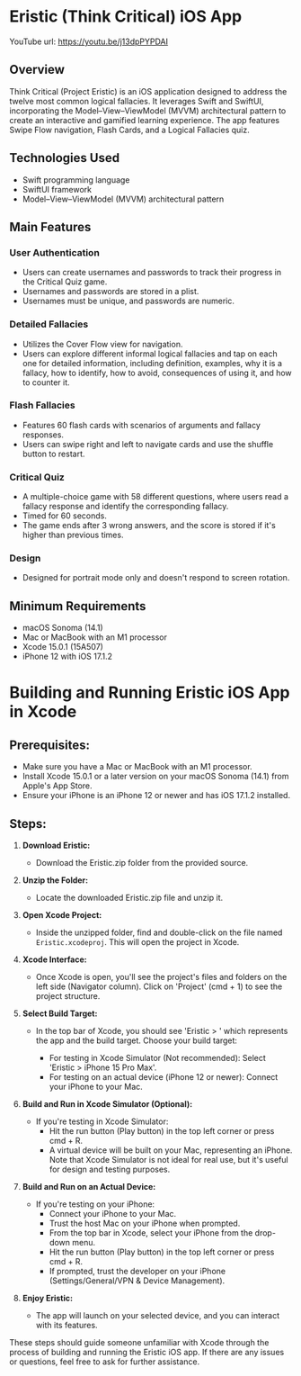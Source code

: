 # Eristic (Think Critical) iOS App

YouTube url: https://youtu.be/j13dpPYPDAI

## Overview
Think Critical (Project Eristic) is an iOS application designed to address the twelve most common logical fallacies. It leverages Swift and SwiftUI, incorporating the Model–View–ViewModel (MVVM) architectural pattern to create an interactive and gamified learning experience. The app features Swipe Flow navigation, Flash Cards, and a Logical Fallacies quiz.

## Technologies Used
- Swift programming language
- SwiftUI framework
- Model–View–ViewModel (MVVM) architectural pattern

## Main Features

### User Authentication
- Users can create usernames and passwords to track their progress in the Critical Quiz game.
- Usernames and passwords are stored in a plist.
- Usernames must be unique, and passwords are numeric.

### Detailed Fallacies
- Utilizes the Cover Flow view for navigation.
- Users can explore different informal logical fallacies and tap on each one for detailed information, including definition, examples, why it is a fallacy, how to identify, how to avoid, consequences of using it, and how to counter it.

### Flash Fallacies
- Features 60 flash cards with scenarios of arguments and fallacy responses.
- Users can swipe right and left to navigate cards and use the shuffle button to restart.

### Critical Quiz
- A multiple-choice game with 58 different questions, where users read a fallacy response and identify the corresponding fallacy.
- Timed for 60 seconds.
- The game ends after 3 wrong answers, and the score is stored if it's higher than previous times.

### Design
- Designed for portrait mode only and doesn't respond to screen rotation.

## Minimum Requirements
- macOS Sonoma (14.1)
- Mac or MacBook with an M1 processor
- Xcode 15.0.1 (15A507)
- iPhone 12 with iOS 17.1.2

# Building and Running Eristic iOS App in Xcode

## Prerequisites:
- Make sure you have a Mac or MacBook with an M1 processor.
- Install Xcode 15.0.1 or a later version on your macOS Sonoma (14.1) from Apple's App Store.
- Ensure your iPhone is an iPhone 12 or newer and has iOS 17.1.2 installed.

## Steps:

1. **Download Eristic:**
   - Download the Eristic.zip folder from the provided source.

2. **Unzip the Folder:**
   - Locate the downloaded Eristic.zip file and unzip it.

3. **Open Xcode Project:**
   - Inside the unzipped folder, find and double-click on the file named `Eristic.xcodeproj`. This will open the project in Xcode.

4. **Xcode Interface:**
   - Once Xcode is open, you'll see the project's files and folders on the left side (Navigator column). Click on 'Project' (cmd + 1) to see the project structure.

5. **Select Build Target:**
   - In the top bar of Xcode, you should see 'Eristic > <Device>' which represents the app and the build target. Choose your build target:
     - For testing in Xcode Simulator (Not recommended): Select 'Eristic > iPhone 15 Pro Max'.
     - For testing on an actual device (iPhone 12 or newer): Connect your iPhone to your Mac.

6. **Build and Run in Xcode Simulator (Optional):**
   - If you're testing in Xcode Simulator:
     - Hit the run button (Play button) in the top left corner or press cmd + R.
     - A virtual device will be built on your Mac, representing an iPhone. Note that Xcode Simulator is not ideal for real use, but it's useful for design and testing purposes.

7. **Build and Run on an Actual Device:**
   - If you're testing on your iPhone:
     - Connect your iPhone to your Mac.
     - Trust the host Mac on your iPhone when prompted.
     - From the top bar in Xcode, select your iPhone from the drop-down menu.
     - Hit the run button (Play button) in the top left corner or press cmd + R.
     - If prompted, trust the developer on your iPhone (Settings/General/VPN & Device Management).

8. **Enjoy Eristic:**
   - The app will launch on your selected device, and you can interact with its features.

These steps should guide someone unfamiliar with Xcode through the process of building and running the Eristic iOS app. If there are any issues or questions, feel free to ask for further assistance.
